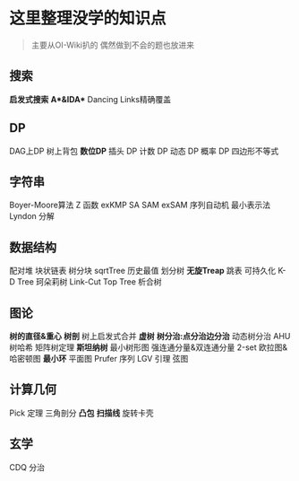 # 这里整理没学的知识点

> 主要从OI-Wiki扒的
> 偶然做到不会的题也放进来

## 搜索

**启发式搜索**
**A\*&IDA\***
Dancing Links精确覆盖

## DP

DAG上DP
树上背包
**数位DP**
插头 DP
计数 DP
动态 DP
概率 DP
四边形不等式

## 字符串

Boyer-Moore算法
Z 函数 exKMP
SA
SAM
exSAM
序列自动机
最小表示法
Lyndon 分解

## 数据结构

配对堆
块状链表
树分块
sqrtTree
历史最值
划分树
**无旋Treap**
跳表
可持久化
K-D Tree
珂朵莉树
Link-Cut
Top Tree
析合树

## 图论

**树的直径&重心**
**树剖**
树上启发式合并
**虚树**
**树分治:点分治边分治**
动态树分治
AHU
树哈希
矩阵树定理
**斯坦纳树**
最小树形图
强连通分量&双连通分量
2-set
欧拉图&哈密顿图
**最小环**
平面图
Prufer 序列
LGV 引理
弦图

## 计算几何

Pick 定理
三角剖分
**凸包**
**扫描线**
旋转卡壳


## 玄学

CDQ 分治